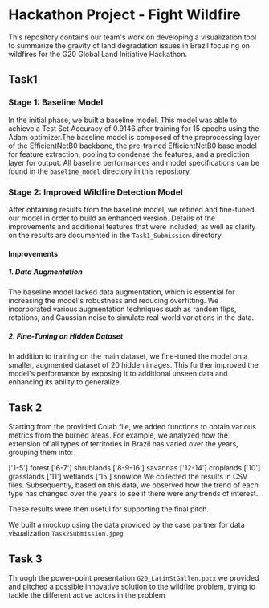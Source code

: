 # Hackathon Project - Fight Wildfire

This repository contains our team's work on developing a visualization tool to summarize the gravity of land degradation issues in Brazil focusing on wildfires for the G20 Global Land Initiative Hackathon.

## Task1

### Stage 1: Baseline Model
In the initial phase, we built a baseline model. This model was able to achieve a Test Set Accuracy of 0.9146 after training for 15 epochs using the Adam optimizer.The baseline model is composed of the preprocessing layer of the EfficientNetB0 backbone, the pre-trained EfficientNetB0 base model for feature extraction, pooling to condense the features, and a prediction layer for output. All baseline performances and model specifications can be found in the `baseline_model` directory in this repository.

### Stage 2: Improved Wildfire Detection Model
After obtaining results from the baseline model, we refined and fine-tuned our model in order to build an enhanced version. Details of the improvements and additional features that were included, as well as clarity on the results are documented in the `Task1_Submission` directory.

#### Improvements

##### 1. Data Augmentation

The baseline model lacked data augmentation, which is essential for increasing the model's robustness and reducing overfitting. We incorporated various augmentation techniques such as random flips, rotations, and Gaussian noise to simulate real-world variations in the data.

##### 2. Fine-Tuning on Hidden Dataset

In addition to training on the main dataset, we fine-tuned the model on a smaller, augmented dataset of 20 hidden images. This further improved the model's performance by exposing it to additional unseen data and enhancing its ability to generalize.

## Task 2
Starting from the provided Colab file, we added functions to obtain various metrics from the burned areas. For example, we analyzed how the extension of all types of territories in Brazil has varied over the years, grouping them into:

['1-5'] forest
['6-7'] shrublands
['8-9-16'] savannas
['12-14'] croplands
['10'] grasslands
['11'] wetlands
['15'] snowIce
We collected the results in CSV files. Subsequently, based on this data, we observed how the trend of each type has changed over the years to see if there were any trends of interest.

These results were then useful for supporting the final pitch.

We built a mockup using the data provided by the case partner for data visualization `Task2Submission.jpeg`

## Task 3
Thruogh the power-point presentation `G20_LatinStGallen.pptx` we provided and pitched a possible innovative solution to the wildfire problem, trying to tackle the different active actors in the problem

